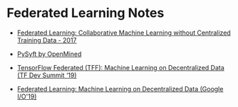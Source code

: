 # Federated Learning Notes

* [Federated Learning: Collaborative Machine Learning without Centralized Training Data - 2017](https://ai.googleblog.com/2017/04/federated-learning-collaborative.html)


* [PySyft by OpenMined](https://github.com/OpenMined/PySyft)


* [TensorFlow Federated (TFF): Machine Learning on Decentralized Data (TF Dev Summit ‘19)](https://www.youtube.com/watch?v=1YbPmkChcbo&feature=youtu.be)
* [Federated Learning: Machine Learning on Decentralized Data (Google I/O'19)](https://www.youtube.com/watch?v=89BGjQYA0uE)
